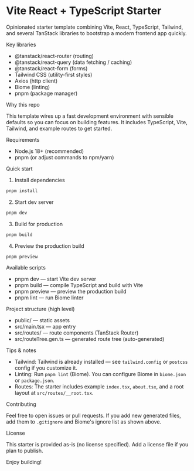 # Vite React + TypeScript Starter

Opinionated starter template combining Vite, React, TypeScript, Tailwind, and several TanStack libraries to bootstrap a modern frontend app quickly.

Key libraries

- @tanstack/react-router (routing)
- @tanstack/react-query (data fetching / caching)
- @tanstack/react-form (forms)
- Tailwind CSS (utility-first styles)
- Axios (http client)
- Biome (linting)
- pnpm (package manager)

Why this repo

This template wires up a fast development environment with sensible defaults so you can focus on building features. It includes TypeScript, Vite, Tailwind, and example routes to get started.

Requirements

- Node.js 18+ (recommended)
- pnpm (or adjust commands to npm/yarn)

Quick start

1. Install dependencies

```powershell
pnpm install
```

2. Start dev server

```powershell
pnpm dev
```

3. Build for production

```powershell
pnpm build
```

4. Preview the production build

```powershell
pnpm preview
```

Available scripts

- pnpm dev — start Vite dev server
- pnpm build — compile TypeScript and build with Vite
- pnpm preview — preview the production build
- pnpm lint — run Biome linter

Project structure (high level)

- public/ — static assets
- src/main.tsx — app entry
- src/routes/ — route components (TanStack Router)
- src/routeTree.gen.ts — generated route tree (auto-generated)

Tips & notes

- Tailwind: Tailwind is already installed — see `tailwind.config` or `postcss` config if you customize it.
- Linting: Run `pnpm lint` (Biome). You can configure Biome in `biome.json` or `package.json`.
- Routes: The starter includes example `index.tsx`, `about.tsx`, and a root layout at `src/routes/__root.tsx`.

Contributing

Feel free to open issues or pull requests. If you add new generated files, add them to `.gitignore` and Biome's ignore list as shown above.

License

This starter is provided as-is (no license specified). Add a license file if you plan to publish.

Enjoy building!